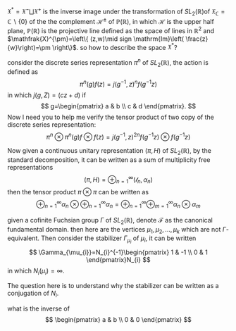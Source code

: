 $\mathfrak{X}^{*}=\mathfrak{X}^{-}\bigsqcup \mathfrak{X}^{+}$ is the inverse image under the transformation of $SL_{2}(\mathbb{R})$of $\mathfrak{X}_{\mathbb{C}}=\mathbb{C}\backslash\{0\}$ of the the complement $\mathcal{H}^{\pm}$ of $\mathbb{P}(\mathbb{R})$, in which $\mathcal{H}$ is the upper half plane, $\mathbb{P}(\mathbb{R})$ is the projective line defined as the space of lines in $\mathbb{R}^{2}$ and $\mathfrak{X}^{\pm}=\left\{ (z,w)\mid sign \mathrm{Im}\left(  \frac{z}{w}\right)=\pm  \right\}$. so how to describe the space $\mathfrak{X}^{*}$?

consider the discrete series representation $\pi^{n}$ of $SL_{2}(\mathbb{R})$, the action is defined as $$
\pi^{n}(g)f(z)=j(g^{-1},z)^{n}f(g^{-1}z)
$$
in which $j(g,Z)=(cz+d)$ if $$
g=\begin{pmatrix}
a & b \\
c & d
\end{pmatrix}.
$$
Now I need you to help me verify the tensor product of two copy of the discrete series representation: $$
\pi^{n}\otimes \pi^{n}(g)f\otimes f(z)=j(g^{-1},z)^{2n} f(g^{-1}z)\otimes f(g^{-1}z)
$$

Now given a continuous unitary representation $(\pi,H)$ of $SL_{2}(\mathbb{R})$, by the standard decomposition, it can be written as a sum of multiplicity free representations $$
(\pi,H)= \oplus^{\infty}_{n=1}(\mathcal{l}_{n},\alpha_{n})
$$
then the tensor product $\pi \otimes \pi$ can be written as $$
\oplus^{\infty}_{n=1}\alpha_{n} \otimes \oplus^{\infty}_{n=1}\alpha_{n}=\oplus^{\infty}_{n=1}\oplus^{\infty}_{m=1}\alpha_{n}\otimes\alpha_{m}
$$


given a cofinite Fuchsian group $\Gamma$ of $SL_{2}(\mathbb{R})$, denote $\mathcal{F}$ as the canonical fundamental domain. then here are the vertices $\mu_{1},\mu_{2},\dots,\mu_{k}$ which are not $\Gamma$-equivalent. Then consider the stabilizer $\Gamma_{\mu_{i}}$ of $\mu_{i}$, it can be written $$
\Gamma_{\mu_{i}}=N_{i}^{-1}\begin{pmatrix}
1 & -1 \\
0 & 1 
\end{pmatrix}N_{i}
$$
in which $N_{i}(\mu_{i})=\infty$.


The question here is to understand why the stabilizer can be written as a conjugation of $N_{i}$.


what is the inverse of $$
\begin{pmatrix}
a  & b \\
 0 & 0
\end{pmatrix}
$$